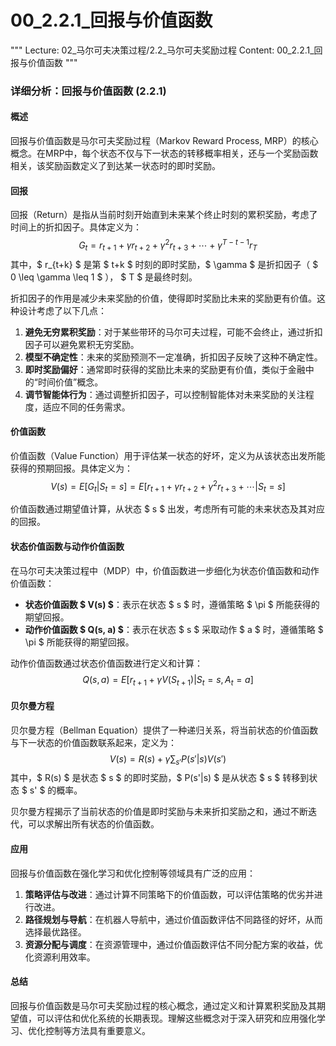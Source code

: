 # 00_2.2.1_回报与价值函数

"""
Lecture: 02_马尔可夫决策过程/2.2_马尔可夫奖励过程
Content: 00_2.2.1_回报与价值函数
"""

### 详细分析：回报与价值函数 (2.2.1)

#### 概述
回报与价值函数是马尔可夫奖励过程（Markov Reward Process, MRP）的核心概念。在MRP中，每个状态不仅与下一状态的转移概率相关，还与一个奖励函数相关，该奖励函数定义了到达某一状态时的即时奖励。

#### 回报
回报（Return）是指从当前时刻开始直到未来某个终止时刻的累积奖励，考虑了时间上的折扣因子。具体定义为：
$$ G_t = r_{t+1} + \gamma r_{t+2} + \gamma^2 r_{t+3} + \cdots + \gamma^{T-t-1} r_T $$
其中，$ r_{t+k} $ 是第 $ t+k $ 时刻的即时奖励，$ \gamma $ 是折扣因子（ $ 0 \leq \gamma \leq 1 $ ）， $ T $ 是最终时刻。

折扣因子的作用是减少未来奖励的价值，使得即时奖励比未来的奖励更有价值。这种设计考虑了以下几点：
1. **避免无穷累积奖励**：对于某些带环的马尔可夫过程，可能不会终止，通过折扣因子可以避免累积无穷奖励。
2. **模型不确定性**：未来的奖励预测不一定准确，折扣因子反映了这种不确定性。
3. **即时奖励偏好**：通常即时获得的奖励比未来的奖励更有价值，类似于金融中的“时间价值”概念。
4. **调节智能体行为**：通过调整折扣因子，可以控制智能体对未来奖励的关注程度，适应不同的任务需求。

#### 价值函数
价值函数（Value Function）用于评估某一状态的好坏，定义为从该状态出发所能获得的预期回报。具体定义为：
$$ V(s) = E[G_t | S_t = s] = E[r_{t+1} + \gamma r_{t+2} + \gamma^2 r_{t+3} + \cdots | S_t = s] $$

价值函数通过期望值计算，从状态 $ s $ 出发，考虑所有可能的未来状态及其对应的回报。

#### 状态价值函数与动作价值函数
在马尔可夫决策过程中（MDP）中，价值函数进一步细化为状态价值函数和动作价值函数：
- **状态价值函数 $ V(s) $**：表示在状态 $ s $ 时，遵循策略 $ \pi $ 所能获得的期望回报。
- **动作价值函数 $ Q(s, a) $**：表示在状态 $ s $ 采取动作 $ a $ 时，遵循策略 $ \pi $ 所能获得的期望回报。

动作价值函数通过状态价值函数进行定义和计算：
$$ Q(s, a) = E[r_{t+1} + \gamma V(S_{t+1}) | S_t = s, A_t = a] $$

#### 贝尔曼方程
贝尔曼方程（Bellman Equation）提供了一种递归关系，将当前状态的价值函数与下一状态的价值函数联系起来，定义为：
$$ V(s) = R(s) + \gamma \sum_{s'} P(s'|s) V(s') $$
其中，$ R(s) $ 是状态 $ s $ 的即时奖励，$ P(s'|s) $ 是从状态 $ s $ 转移到状态 $ s' $ 的概率。

贝尔曼方程揭示了当前状态的价值是即时奖励与未来折扣奖励之和，通过不断迭代，可以求解出所有状态的价值函数。

#### 应用
回报与价值函数在强化学习和优化控制等领域具有广泛的应用：
1. **策略评估与改进**：通过计算不同策略下的价值函数，可以评估策略的优劣并进行改进。
2. **路径规划与导航**：在机器人导航中，通过价值函数评估不同路径的好坏，从而选择最优路径。
3. **资源分配与调度**：在资源管理中，通过价值函数评估不同分配方案的收益，优化资源利用效率。

#### 总结
回报与价值函数是马尔可夫奖励过程的核心概念，通过定义和计算累积奖励及其期望值，可以评估和优化系统的长期表现。理解这些概念对于深入研究和应用强化学习、优化控制等方法具有重要意义。